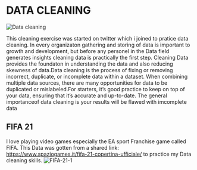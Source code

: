 # DATA CLEANING
![Data cleaning](https://user-images.githubusercontent.com/92938944/226064114-17cadf58-fb67-4422-a04b-fb8a9edeee64.png)

This cleaning exercise was started on twitter which i joined to pratice data cleaning. 
In every organizaton gathering and storing of data is important to growth and development, but before any personel in the Data field generates insights 
cleaning data is practically the first step. 
Cleaning Data provides the foundaton in understanding the data and also reducing skewness of data.Data cleaning is the process of fixing or removing incorrect,  duplicate, or incomplete data within a dataset. When combining multiple data sources, there are many opportunities for data to be duplicated or mislabeled.For starters, it’s good practice to keep on top of your data, ensuring that it’s accurate and up-to-date. The general importanceof data cleaning is your results will be flawed with imcomplete data

## FIFA 21
I love playing video games especially the EA sport Franchise game called FIFA. This Data was gotten from a shared link: https://www.spaziogames.it/fifa-21-copertina-ufficiale/ to practice my Data cleaning skills.
![FIFA-21-1](https://user-images.githubusercontent.com/92938944/226065395-8886e981-bb55-4980-bca4-3c0c18843b75.png)
